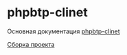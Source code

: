 # phpbtp-clinet

                                          
Основная документация [phpbtp-clinet](http://gitlab.mamba.ru/cpp/docs/blob/master/phpbtp-client/Readme.md)

[Сборка проекта](http://gitlab.mamba.ru/cpp/docs/blob/master/phpbtp-client/Build.md)

